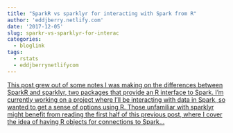 ```yaml
---
title: "SparkR vs sparklyr for interacting with Spark from R"
author: 'eddjberry.netlify.com'
date: '2017-12-05'
slug: sparkr-vs-sparklyr-for-interac
categories:
  - bloglink
tags:
  - rstats
  - eddjberrynetlifycom
---
```


[This post grew out of some notes I was making on the differences between SparkR and sparklyr, two packages that provide an R interface to Spark. I’m currently working on a project where I’ll be interacting with data in Spark, so wanted to get a sense of options using R. Those unfamiliar with sparklyr might benefit from reading the first half of this previous post, where I cover the idea of having R objects for connections to Spark...<click to read more>](https://eddjberry.netlify.com/post/2017-12-05-sparkr-vs-sparklyr/)

